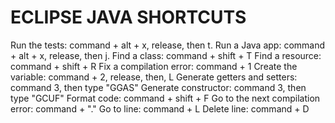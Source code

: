 # ECLIPSE JAVA SHORTCUTS

Run the tests: command + alt + x, release, then t.
Run a Java app: command + alt + x, release, then j.
Find a class: command + shift + T
Find a resource: command + shift + R
Fix a compilation error: command + 1
Create the variable: command + 2, release, then, L
Generate getters and setters: command 3, then type "GGAS"
Generate constructor: command 3, then type "GCUF"
Format code: command + shift + F
Go to the next compilation error: command + "."
Go to line: command + L
Delete line: command + D